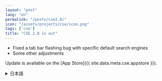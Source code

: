 ```yaml
---
layout: "post"
lang: "en"
permalink: "/posts/cse2.8/"
icon: "/assets/projects/cse/icon.png"
tags: ['cse']
title: "CSE 2.8 is out"
---
```


- Fixed a tab bar flashing bug with specific default search engines
- Some other adjustments

Update is available on the [App Store]({{ site.data.meta.cse.appstore }}).

<details lang="ja">
<summary>日本語</summary>

- 特定のデフォルトの検索エンジンで、ステータスバー/タブバーがフラッシュする問題を修正しました。
- その他いくつかの調整を行いました

</details>
